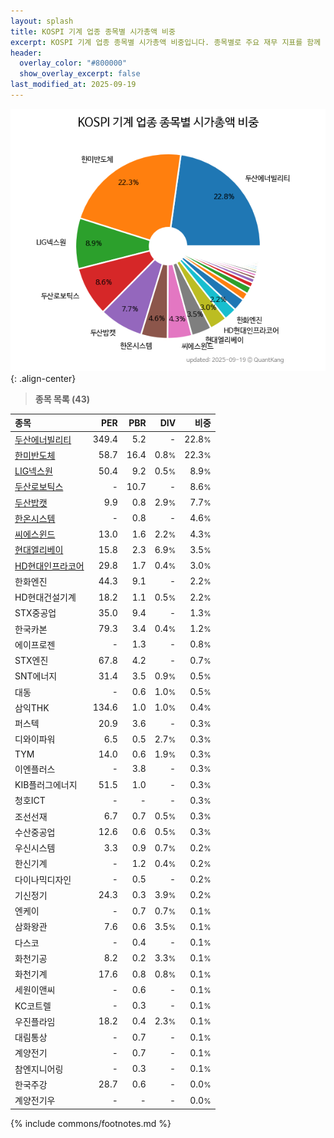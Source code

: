 ```yaml
---
layout: splash
title: KOSPI 기계 업종 종목별 시가총액 비중
excerpt: KOSPI 기계 업종 종목별 시가총액 비중입니다. 종목별로 주요 재무 지표를 함께 표시합니다.
header:
  overlay_color: "#800000"
  show_overlay_excerpt: false
last_modified_at: 2025-09-19
---
```



![KOSPI 기계 업종 종목별 시가총액 비중](/stats/sector/images/kospi_업종_기계_종목.png){: .align-center}


> **종목 목록 (43)**<a id="list"></a>

| **종목** | **PER** | **PBR** | **DIV** | **비중** |
| :------- | ------: | ------: | ------: | -------: |
| [두산에너빌리티](/034020/) | 349.4 | 5.2 | - | 22.8<small>%</small> |
| [한미반도체](/042700/) | 58.7 | 16.4 | 0.8<small>%</small> | 22.3<small>%</small> |
| [LIG넥스원](/079550/) | 50.4 | 9.2 | 0.5<small>%</small> | 8.9<small>%</small> |
| [두산로보틱스](/454910/) | - | 10.7 | - | 8.6<small>%</small> |
| [두산밥캣](/241560/) | 9.9 | 0.8 | 2.9<small>%</small> | 7.7<small>%</small> |
| [한온시스템](/018880/) | - | 0.8 | - | 4.6<small>%</small> |
| [씨에스윈드](/112610/) | 13.0 | 1.6 | 2.2<small>%</small> | 4.3<small>%</small> |
| [현대엘리베이](/017800/) | 15.8 | 2.3 | 6.9<small>%</small> | 3.5<small>%</small> |
| [HD현대인프라코어](/042670/) | 29.8 | 1.7 | 0.4<small>%</small> | 3.0<small>%</small> |
| 한화엔진 | 44.3 | 9.1 | - | 2.2<small>%</small> |
| HD현대건설기계 | 18.2 | 1.1 | 0.5<small>%</small> | 2.2<small>%</small> |
| STX중공업 | 35.0 | 9.4 | - | 1.3<small>%</small> |
| 한국카본 | 79.3 | 3.4 | 0.4<small>%</small> | 1.2<small>%</small> |
| 에이프로젠 | - | 1.3 | - | 0.8<small>%</small> |
| STX엔진 | 67.8 | 4.2 | - | 0.7<small>%</small> |
| SNT에너지 | 31.4 | 3.5 | 0.9<small>%</small> | 0.5<small>%</small> |
| 대동 | - | 0.6 | 1.0<small>%</small> | 0.5<small>%</small> |
| 삼익THK | 134.6 | 1.0 | 1.0<small>%</small> | 0.4<small>%</small> |
| 퍼스텍 | 20.9 | 3.6 | - | 0.3<small>%</small> |
| 디와이파워 | 6.5 | 0.5 | 2.7<small>%</small> | 0.3<small>%</small> |
| TYM | 14.0 | 0.6 | 1.9<small>%</small> | 0.3<small>%</small> |
| 이엔플러스 | - | 3.8 | - | 0.3<small>%</small> |
| KIB플러그에너지 | 51.5 | 1.0 | - | 0.3<small>%</small> |
| 청호ICT | - | - | - | 0.3<small>%</small> |
| 조선선재 | 6.7 | 0.7 | 0.5<small>%</small> | 0.3<small>%</small> |
| 수산중공업 | 12.6 | 0.6 | 0.5<small>%</small> | 0.3<small>%</small> |
| 우신시스템 | 3.3 | 0.9 | 0.7<small>%</small> | 0.2<small>%</small> |
| 한신기계 | - | 1.2 | 0.4<small>%</small> | 0.2<small>%</small> |
| 다이나믹디자인 | - | 0.5 | - | 0.2<small>%</small> |
| 기신정기 | 24.3 | 0.3 | 3.9<small>%</small> | 0.2<small>%</small> |
| 엔케이 | - | 0.7 | 0.7<small>%</small> | 0.1<small>%</small> |
| 삼화왕관 | 7.6 | 0.6 | 3.5<small>%</small> | 0.1<small>%</small> |
| 다스코 | - | 0.4 | - | 0.1<small>%</small> |
| 화천기공 | 8.2 | 0.2 | 3.3<small>%</small> | 0.1<small>%</small> |
| 화천기계 | 17.6 | 0.8 | 0.8<small>%</small> | 0.1<small>%</small> |
| 세원이앤씨 | - | 0.6 | - | 0.1<small>%</small> |
| KC코트렐 | - | 0.3 | - | 0.1<small>%</small> |
| 우진플라임 | 18.2 | 0.4 | 2.3<small>%</small> | 0.1<small>%</small> |
| 대림통상 | - | 0.7 | - | 0.1<small>%</small> |
| 계양전기 | - | 0.7 | - | 0.1<small>%</small> |
| 참엔지니어링 | - | 0.3 | - | 0.1<small>%</small> |
| 한국주강 | 28.7 | 0.6 | - | 0.0<small>%</small> |
| 계양전기우 | - | - | - | 0.0<small>%</small> |

{% include commons/footnotes.md %}